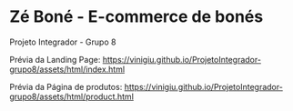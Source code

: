 # Zé Boné - E-commerce de bonés

Projeto Integrador - Grupo 8

Prévia da Landing Page: https://vinigiu.github.io/ProjetoIntegrador-grupo8/assets/html/index.html

Prévia da Página de produtos: https://vinigiu.github.io/ProjetoIntegrador-grupo8/assets/html/product.html
